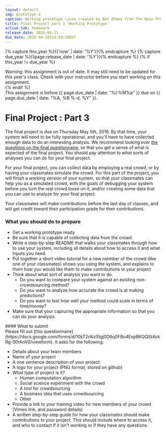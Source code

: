 ```yaml
---
layout: default
img: prototype-2
caption: Working prototype (icon created by Ben Ehmke from The Noun Project)
title: Final Project part 3 "Working Prototype"
active_tab: homework
release_date: 2016-04-11
due_date: 2016-04-18T23:59:59EDT
---
```

<!-- Check whether the assignment is up to date -->
{% capture this_year %}{{'now' | date: '%Y'}}{% endcapture %}
{% capture due_year %}{{page.release_date | date: '%Y'}}{% endcapture %}
{% if this_year != due_year %} 
<div class="alert alert-danger">
Warning: this assignment is out of date.  It may still need to be updated for this year's class.  Check with your instructor before you start working on this assignment.
</div>
{% endif %}
<!-- End of check whether the assignment is up to date -->


<div class="alert alert-info">
This assignment is before {{ page.due_date | date: "%I:%M%p" }} due on {{ page.due_date | date: "%A, %B %-d, %Y" }}. 
</div>


Final Project<span class="text-muted"> : Part 3</span> 
=============================================================

The final project is due on Thursday May 5th, 2016.  By that time, your system will need to be fully operational, and you'll have to have collected enough data to do an interesting analysis.  We recommend looking over [the questions on the final questionnaire](final-project-part4.html#survey), so that you get a sense of what is expected of the final project. You should pay attention to what sorts of analyses you can do for your final project. 

For your final project, you can collect data by employing a real crowd, or by having your classmates simulate the crowd.  For this part of the project, you will finish a working version of your system, so that your classmates can help you as a simulated crowd, with the goals of debugging your system before you turn the real crowd loose on it, and/or creating some data that you can use to analyze for your final project.

Your classmates will make contributions before the last day of classes, and will get credit toward their participation grade for their contributions.

### What you should do to prepare

* Get a working prototype ready
* Be sure that it is capable of collecting data from the crowd.
* Write a step-by-step README that walks your classmates through how to use your system, including all details about how to access it and what inputs you need.
* Put together a short video tutorial for a new member of the crowd (like one of your classmates) shows you using the system, and explains to them how you would like them to make contributions to your project
* Think about what sort of analysis you want to do.  
	- Do you want to compare your system against an existing non-crowdsourcing method?  
	- Do you want to analyze how accurate the crowd is at making predictions?
	- Do you want to test how well your method could scale in terms of time/money?
* Make sure that your capturing the appropriate information so that you can do your analysis.




<div class="panel panel-primary" id="survey">
<div class="panel-heading" markdown="1">
#### What to submit
</div>
<div class="panel-body" markdown="1">
Please fill out [this questionnaire](https://docs.google.com/forms/d/10kT2rAlzStgj0D6q0FBo4EspBKQQSt4ckRg-30rAnV0/viewform).  It asks for the following:

* Details about your team members
* Name of your project
* A one sentence description of your project.
* A logo for your project (PNG format, stored on github)
* What type of project is it? 
  * Human computation algorithm
  * Social science experiment with the crowd
  * A tool for crowdsourcing
  * A business idea that uses crowdsourcing
  * Other
* Provide a link to your training video for new members of your crowd (Vimeo link, and password details)
* A written step-by-step guide for how your classmates should make contributions to your project. This should include where to access it, and who to contact if it isn't working or if  they have any questions.

</div>
</div>
